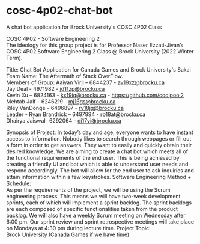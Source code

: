 # cosc-4p02-chat-bot
A chat bot application for Brock University's COSC 4P02 Class

COSC 4P02 - Software Engineering 2 <br />
The ideology for this group project is for Professor Naser Ezzati-Jivan’s COSC 4P02 Software Engineering 2 Class @ Brock University (2022 Winter Term). <br />
 
Title: Chat Bot Application for Canada Games and Brock University's Sakai
Team Name: The Aftermath of Stack OverFlow.  
Members of Group:
Aaiyan Virji – 6844237 - av19xz@brocku.ca <br />
Jay Deal - 4971982 - jd11zp@brocku.ca <br />
Kevin Xu – 6824163 - kx19iq@brocku.ca - https://github.com/coolpool2 <br />
Mehtab Jalf – 6246219 - mj16gs@brocku.ca <br />
Riley VanDonge – 6496897 - rv18jq@brocku.ca <br />
Leader - Ryan Brandrick – 6497994 - rb18at@brocku.ca <br />
Dhairya Jaiswal- 6292064 - dj17vi@brocku.ca <br />
 
Synopsis of Project:
In today’s day and age, everyone wants to have instant access to information. Nobody likes to search through webpages or fill out a form in order to get answers. They want to easily and quickly obtain their desired knowledge.
We are aiming to create a chat bot which meets all of the functional requirements of the end user. This is being achieved by creating a friendly UI and bot which is able to understand user needs and respond accordingly. The bot will allow for the end user to ask inquiries and attain information within a few keystrokes.
Software Engineering Method + Schedule:<br />
As per the requirements of the project, we will be using the Scrum engineering process. This means we will have two-week development sprints, each of which will implement a sprint backlog. The sprint backlogs are each composed of specific functionalities taken from the product backlog.
We will also have a weekly Scrum meeting on Wednesday after 6:00 pm. Our sprint review and sprint retrospective meetings will take place on Mondays at 4:30 pm during lecture time.
Project Topic: <br />
Brock University (Canada Games if we have time)

